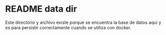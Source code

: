 # README data dir
Este directorio y archivo existe porque se encuentra la base de datos aqui y es para persistir correctamente cuando se utiliza con docker.